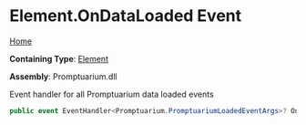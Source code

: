 # Element\.OnDataLoaded Event

[Home](../../../README.md)

**Containing Type**: [Element](../README.md)

**Assembly**: Promptuarium\.dll

  
Event handler for all Promptuarium data loaded events

```csharp
public event EventHandler<Promptuarium.PromptuariumLoadedEventArgs>? OnDataLoaded
```

